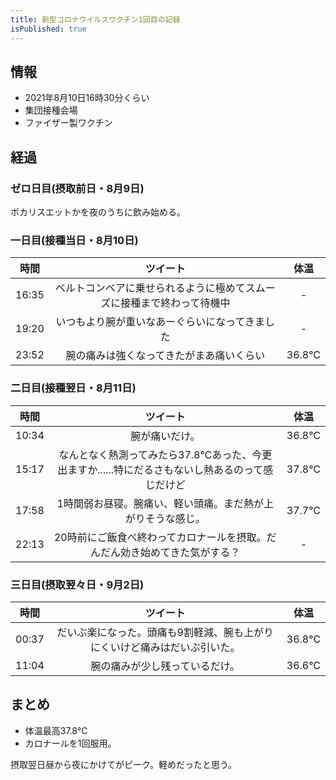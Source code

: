 ```yaml
---
title: 新型コロナウイルスワクチン1回目の記録
isPublished: true
---
```


## 情報

- 2021年8月10日16時30分くらい
- 集団接種会場
- ファイザー製ワクチン

## 経過

### ゼロ日目(摂取前日・8月9日)

ポカリスエットかを夜のうちに飲み始める。

### 一日目(接種当日・8月10日)

|時間|ツイート|体温|
|:--:|:------:|:--:|
|16:35|ベルトコンベアに乗せられるように極めてスムーズに接種まで終わって待機中|-|
|19:20|いつもより腕が重いなあーぐらいになってきました|-|
|23:52|腕の痛みは強くなってきたがまあ痛いくらい|36.8℃|

### 二日目(接種翌日・8月11日)

|時間|ツイート|体温|
|:--:|:------:|:--:|
|10:34|腕が痛いだけ。|36.8℃|
|15:17|なんとなく熱測ってみたら37.8℃あった、今更出ますか......特にだるさもないし熱あるのって感じだけど|37.8℃|
|17:58|1時間弱お昼寝。腕痛い、軽い頭痛。まだ熱が上がりそうな感じ。|37.7℃|
|22:13|20時前にご飯食べ終わってカロナールを摂取。だんだん効き始めてきた気がする？|-|


### 三日目(摂取翌々日・9月2日)

|時間|ツイート|体温|
|:--:|:------:|:--:|
|00:37|だいぶ楽になった。頭痛も9割軽減、腕も上がりにくいけど痛みはだいぶ引いた。|36.8℃|
|11:04|腕の痛みが少し残っているだけ。|36.6℃|

## まとめ

- 体温最高37.8℃
- カロナールを1回服用。

摂取翌日昼から夜にかけてがピーク。軽めだったと思う。